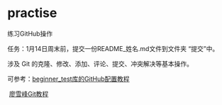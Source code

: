 # practise
练习GitHub操作

任务：1月14日周末前，提交一份README_姓名.md文件到文件夹 “提交”中。

涉及 Git 的克隆、修改、添加、评论、提交、冲突解决等基本操作。

可参考：[beginner_test库的GitHub配置教程](https://github.com/BITUGV/beginner_test)

​		[廖雪峰Git教程](https://www.liaoxuefeng.com/wiki/0013739516305929606dd18361248578c67b8067c8c017b000)

